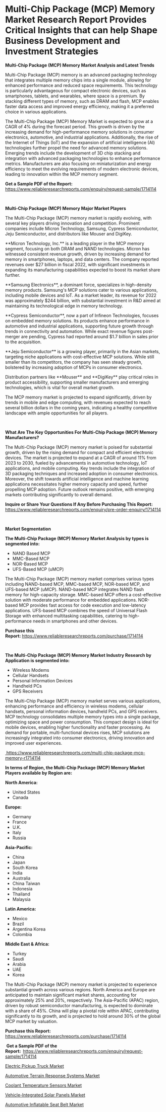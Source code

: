 <p><h1>Multi-Chip Package (MCP) Memory Market Research Report Provides Critical Insights that can help Shape Business Development and Investment Strategies</h1></p><p><strong>Multi-Chip Package (MCP) Memory Market Analysis and Latest Trends</strong></p>
<p><p>Multi-Chip Package (MCP) memory is an advanced packaging technology that integrates multiple memory chips into a single module, allowing for enhanced performance and reduced space requirements. This technology is particularly advantageous for compact electronic devices, such as smartphones, tablets, and wearables, where space is a premium. By stacking different types of memory, such as DRAM and flash, MCP enables faster data access and improved energy efficiency, making it a preferred choice in various applications.</p><p>The Multi-Chip Package (MCP) Memory Market is expected to grow at a CAGR of 4% during the forecast period. This growth is driven by the increasing demand for high-performance memory solutions in consumer electronics, automotive, and industrial applications. Additionally, the rise of the Internet of Things (IoT) and the expansion of artificial intelligence (AI) technologies further propel the need for advanced memory solutions. Emerging trends include the development of 3D chip stacking and integration with advanced packaging technologies to enhance performance metrics. Manufacturers are also focusing on miniaturization and energy efficiency to meet the evolving requirements of modern electronic devices, leading to innovation within the MCP memory segment.</p></p>
<p><strong>Get a Sample PDF of the Report:&nbsp;</strong> <a href="https://www.reliableresearchreports.com/enquiry/request-sample/1714114?utm_campaign=33&utm_medium=2&utm_source=Github&utm_content=ia&utm_term=11012025&utm_id=multi-chip-package-mcp-memory">https://www.reliableresearchreports.com/enquiry/request-sample/1714114</a></p>
<p>&nbsp;</p>
<p><strong>Multi-Chip Package (MCP) Memory Major Market Players</strong></p>
<p><p>The Multi-Chip Package (MCP) memory market is rapidly evolving, with several key players driving innovation and competition. Prominent companies include Micron Technology, Samsung, Cypress Semiconductor, Jeju Semiconductor, and distributors like Mouser and DigiKey.</p><p>**Micron Technology, Inc.** is a leading player in the MCP memory segment, focusing on both DRAM and NAND technologies. Micron has witnessed consistent revenue growth, driven by increasing demand for memory in smartphones, laptops, and data centers. The company reported revenues over $27 billion in fiscal 2022, with significant investments in expanding its manufacturing capabilities expected to boost its market share further.</p><p>**Samsung Electronics**, a dominant force, specializes in high-density memory products. Samsung's MCP solutions cater to various applications, including mobile devices and IoT. As a market leader, its revenue for 2022 was approximately $244 billion, with substantial investment in R&D aimed at maintaining its technological edge in memory technology.</p><p>**Cypress Semiconductor**, now a part of Infineon Technologies, focuses on embedded memory solutions. Its products enhance performance in automotive and industrial applications, supporting future growth through trends in connectivity and automation. While exact revenue figures post-merger are pending, Cypress had reported around $1.7 billion in sales prior to the acquisition.</p><p>**Jeju Semiconductor** is a growing player, primarily in the Asian markets, targeting niche applications with cost-effective MCP solutions. While still smaller than its competitors, the company has seen steady growth, bolstered by increasing adoption of MCPs in consumer electronics.</p><p>Distribution partners like **Mouser** and **DigiKey** play critical roles in product accessibility, supporting smaller manufacturers and emerging technologies, which is vital for overall market growth.</p><p>The MCP memory market is projected to expand significantly, driven by trends in mobile and edge computing, with revenues expected to reach several billion dollars in the coming years, indicating a healthy competitive landscape with ample opportunities for all players.</p></p>
<p>&nbsp;</p>
<p><strong>What Are The Key Opportunities For Multi-Chip Package (MCP) Memory Manufacturers?</strong></p>
<p><p>The Multi-Chip Package (MCP) memory market is poised for substantial growth, driven by the rising demand for compact and efficient electronic devices. The market is projected to expand at a CAGR of around 11% from 2023 to 2030, fueled by advancements in automotive technology, IoT applications, and mobile computing. Key trends include the integration of 3D packaging techniques and increased adoption in consumer electronics. Moreover, the shift towards artificial intelligence and machine learning applications necessitates higher memory capacity and speed, further propelling MCP adoption. Future outlook remains positive, with emerging markets contributing significantly to overall demand.</p></p>
<p><strong>Inquire or Share Your Questions If Any Before Purchasing This Report:</strong> <a href="https://www.reliableresearchreports.com/enquiry/pre-order-enquiry/1714114?utm_campaign=33&utm_medium=2&utm_source=Github&utm_content=ia&utm_term=11012025&utm_id=multi-chip-package-mcp-memory">https://www.reliableresearchreports.com/enquiry/pre-order-enquiry/1714114</a></p>
<p>&nbsp;</p>
<p><strong>Market Segmentation</strong></p>
<p><strong>The Multi-Chip Package (MCP) Memory Market Analysis by types is segmented into:</strong></p>
<p><ul><li>NAND Based MCP</li><li>MMC-Based MCP</li><li>NOR-Based MCP</li><li>UFS-Based MCP (uMCP)</li></ul></p>
<p><p>The Multi-Chip Package (MCP) memory market comprises various types including NAND-based MCP, MMC-based MCP, NOR-based MCP, and UFS-based MCP (uMCP). NAND-based MCP integrates NAND flash memory for high-capacity storage. MMC-based MCP offers a cost-effective solution with moderate performance for embedded applications. NOR-based MCP provides fast access for code execution and low-latency applications. UFS-based MCP combines the speed of Universal Flash Storage with enhanced multitasking capabilities, catering to high-performance needs in smartphones and other devices.</p></p>
<p><strong>Purchase this Report:&nbsp;</strong><a href="https://www.reliableresearchreports.com/purchase/1714114?utm_campaign=33&utm_medium=2&utm_source=Github&utm_content=ia&utm_term=11012025&utm_id=multi-chip-package-mcp-memory">https://www.reliableresearchreports.com/purchase/1714114</a></p>
<p>&nbsp;</p>
<p><strong>The Multi-Chip Package (MCP) Memory Market Industry Research by Application is segmented into:</strong></p>
<p><ul><li>Wireless Modems</li><li>Cellular Handsets</li><li>Personal Information Devices</li><li>Handheld PCs</li><li>GPS Receivers</li></ul></p>
<p><p>The Multi-Chip Package (MCP) memory market serves various applications, enhancing performance and efficiency in wireless modems, cellular handsets, personal information devices, handheld PCs, and GPS receivers. MCP technology consolidates multiple memory types into a single package, optimizing space and power consumption. This compact design is ideal for mobile devices, enabling higher functionality and faster processing. As demand for portable, multi-functional devices rises, MCP solutions are increasingly integrated into consumer electronics, driving innovation and improved user experiences.</p></p>
<p><a href="https://www.reliableresearchreports.com/multi-chip-package-mcp-memory-r1714114?utm_campaign=33&utm_medium=2&utm_source=Github&utm_content=ia&utm_term=11012025&utm_id=multi-chip-package-mcp-memory">&nbsp;https://www.reliableresearchreports.com/multi-chip-package-mcp-memory-r1714114</a></p>
<p><strong>In terms of Region, the Multi-Chip Package (MCP) Memory Market Players available by Region are:</strong></p>
<p>
    <p> <strong> North America: </strong>
        <ul>
            <li>United States</li>
            <li>Canada</li>
        </ul>
        </p> 
    <p> <strong> Europe: </strong>
        <ul>
            <li>Germany</li>
            <li>France</li>
            <li>U.K.</li>
            <li>Italy</li>
            <li>Russia</li>
        </ul>
        </p> 
    <p> <strong> Asia-Pacific: </strong>
        <ul>
            <li>China</li>
            <li>Japan</li>
            <li>South Korea</li>
            <li>India</li>
            <li>Australia</li>
            <li>China Taiwan</li>
            <li>Indonesia</li>
            <li>Thailand</li>
            <li>Malaysia</li>
        </ul>
        </p> 
    <p> <strong> Latin America: </strong>
        <ul>
            <li>Mexico</li>
            <li>Brazil</li>
            <li>Argentina Korea</li>
            <li>Colombia</li>
        </ul>
        </p> 
    <p> <strong> Middle East & Africa: </strong>
        <ul>
            <li>Turkey</li>
            <li>Saudi</li>
            <li>Arabia</li>
            <li>UAE</li>
            <li>Korea</li>
        </ul>
    </p>
    </p>
<p><p>The Multi-Chip Package (MCP) memory market is projected to experience substantial growth across various regions. North America and Europe are anticipated to maintain significant market shares, accounting for approximately 25% and 20%, respectively. The Asia-Pacific (APAC) region, driven by robust semiconductor manufacturing, is expected to dominate with a share of 45%. China will play a pivotal role within APAC, contributing significantly to its growth, and is projected to hold around 30% of the global MCP market by valuation.</p></p>
<p><strong>Purchase this Report: </strong><a href="https://www.reliableresearchreports.com/purchase/1714114?utm_campaign=33&utm_medium=2&utm_source=Github&utm_content=ia&utm_term=11012025&utm_id=multi-chip-package-mcp-memory">https://www.reliableresearchreports.com/purchase/1714114</a></p>
<p>&nbsp;<strong>Get a Sample PDF of the Report:&nbsp;&nbsp;</strong><a href="https://www.reliableresearchreports.com/enquiry/request-sample/1714114?utm_campaign=33&utm_medium=2&utm_source=Github&utm_content=ia&utm_term=11012025&utm_id=multi-chip-package-mcp-memory">https://www.reliableresearchreports.com/enquiry/request-sample/1714114</a></p>
<p><strong></strong></p>
<p><p><a href="https://github.com/rosalinebhakta48/Market-Research-Report-List-1/blob/main/electric-pickup-truck-market.md?utm_campaign=33&utm_medium=2&utm_source=Github&utm_content=ia&utm_term=11012025&utm_id=multi-chip-package-mcp-memory">Electric Pickup Truck Market</a></p><p><a href="https://github.com/ryanbell8967/Market-Research-Report-List-1/blob/main/automotive-terrain-response-systems-market.md?utm_campaign=33&utm_medium=2&utm_source=Github&utm_content=ia&utm_term=11012025&utm_id=multi-chip-package-mcp-memory">Automotive Terrain Response Systems Market</a></p><p><a href="https://github.com/nathaliehurles7142/Market-Research-Report-List-1/blob/main/coolant-temperature-sensors-market.md?utm_campaign=33&utm_medium=2&utm_source=Github&utm_content=ia&utm_term=11012025&utm_id=multi-chip-package-mcp-memory">Coolant Temperature Sensors Market</a></p><p><a href="https://github.com/chongseney974/Market-Research-Report-List-1/blob/main/vehicle-integrated-solar-panels-market.md?utm_campaign=33&utm_medium=2&utm_source=Github&utm_content=ia&utm_term=11012025&utm_id=multi-chip-package-mcp-memory">Vehicle-Integrated Solar Panels Market</a></p><p><a href="https://github.com/yoshih12/Market-Research-Report-List-4/blob/main/automotive-inflatable-seat-belt-market.md?utm_campaign=33&utm_medium=2&utm_source=Github&utm_content=ia&utm_term=11012025&utm_id=multi-chip-package-mcp-memory">Automotive Inflatable Seat Belt Market</a></p></p>